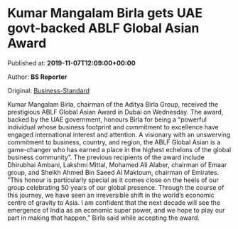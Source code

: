 
# Kumar Mangalam Birla gets UAE govt-backed ABLF Global Asian Award

Published at: **2019-11-07T12:09:00+00:00**

Author: **BS Reporter**

Original: [Business-Standard](https://www.business-standard.com/article/current-affairs/kumar-mangalam-birla-gets-uae-govt-backed-ablf-global-asian-award-119110701191_1.html)

Kumar Mangalam Birla, chairman of the Aditya Birla Group, received the prestigious ABLF Global Asian Award in Dubai on Wednesday. The award, backed by the UAE government, honours Birla for being a “powerful individual whose business footprint and commitment to excellence have engaged international interest and attention. A visionary with an unswerving commitment to business, country, and region, the ABLF Global Asian is a game-changer who has earned a place in the highest echelons of the global business community”.
The previous recipients of the award include Dhirubhai Ambani, Lakshmi Mittal, Mohamed Ali Alaber, chairman of Emaar group, and Sheikh Ahmed Bin Saeed Al Maktoum, chairman of Emirates.
“This honour is particularly special as it comes close on the heels of our group celebrating 50 years of our global presence. Through the course of this journey, we have seen an irreversible shift in the world’s economic centre of gravity to Asia. I am confident that the next decade will see the emergence of India as an economic super power, and we hope to play our part in making that happen,” Birla said while accepting the award.
